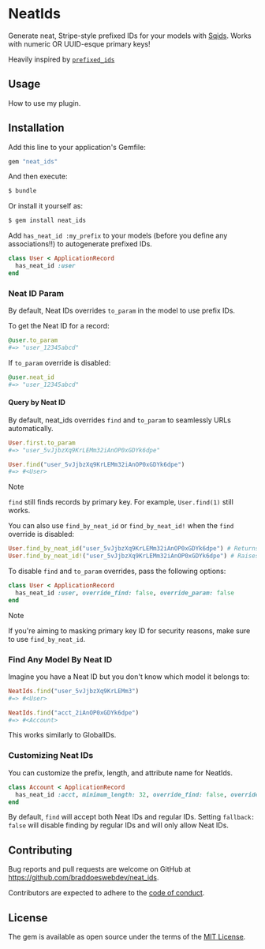 # NeatIds
Generate neat, Stripe-style prefixed IDs for your models with [Sqids](https://sqids.org/ruby). Works with numeric OR UUID-esque primary keys!

Heavily inspired by [`prefixed_ids`](https://github.com/excid3/prefixed_ids)

## Usage
How to use my plugin.

## Installation
Add this line to your application's Gemfile:

```ruby
gem "neat_ids"
```

And then execute:
```bash
$ bundle
```

Or install it yourself as:
```bash
$ gem install neat_ids
```

Add `has_neat_id :my_prefix` to your models (before you define any associations!!) to autogenerate prefixed IDs.

```ruby
class User < ApplicationRecord
  has_neat_id :user
end
```

### Neat ID Param

By default, Neat IDs overrides `to_param` in the model to use prefix IDs.

To get the Neat ID for a record:

```ruby
@user.to_param
#=> "user_12345abcd"
```

If `to_param` override is disabled:

```ruby
@user.neat_id
#=> "user_12345abcd"
```

#### Query by Neat ID

By default, neat_ids overrides `find` and `to_param` to seamlessly URLs automatically.

```ruby
User.first.to_param
#=> "user_5vJjbzXq9KrLEMm32iAnOP0xGDYk6dpe"

User.find("user_5vJjbzXq9KrLEMm32iAnOP0xGDYk6dpe")
#=> #<User>
```

> [!NOTE]
> `find` still finds records by primary key. For example, `User.find(1)` still works.

You can also use `find_by_neat_id` or `find_by_neat_id!` when the `find` override is disabled:

```ruby
User.find_by_neat_id("user_5vJjbzXq9KrLEMm32iAnOP0xGDYk6dpe") # Returns a User or nil
User.find_by_neat_id!("user_5vJjbzXq9KrLEMm32iAnOP0xGDYk6dpe") # Raises an exception if not found
```

To disable `find` and `to_param` overrides, pass the following options:

```ruby
class User < ApplicationRecord
  has_neat_id :user, override_find: false, override_param: false
end
```

> [!NOTE]
> If you're aiming to masking primary key ID for security reasons, make sure to use `find_by_neat_id`.

### Find Any Model By Neat ID

Imagine you have a Neat ID but you don't know which model it belongs to:

```ruby
NeatIds.find("user_5vJjbzXq9KrLEMm3")
#=> #<User>

NeatIds.find("acct_2iAnOP0xGDYk6dpe")
#=> #<Account>
```

This works similarly to GlobalIDs.

### Customizing Neat IDs

You can customize the prefix, length, and attribute name for NeatIds.

```ruby
class Account < ApplicationRecord
  has_neat_id :acct, minimum_length: 32, override_find: false, override_param: false, fallback: false
end
```

By default, `find` will accept both Neat IDs and regular IDs. Setting `fallback: false` will disable finding by regular IDs and will only allow Neat IDs.

## Contributing

Bug reports and pull requests are welcome on GitHub at https://github.com/braddoeswebdev/neat_ids. 

Contributors are expected to adhere to the [code of conduct](https://github.com/braddoeswebdev/neat_ids/blob/master/CODE_OF_CONDUCT.md).

## License
The gem is available as open source under the terms of the [MIT License](https://opensource.org/licenses/MIT).
